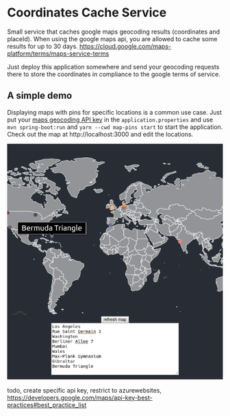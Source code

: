 # Coordinates Cache Service 

Small service that caches google maps geocoding results (coordinates and placeId). When using the google maps api, you are allowed to cache some results for up to 30 days. https://cloud.google.com/maps-platform/terms/maps-service-terms

Just deploy this application somewhere and send your geocoding requests there to store the coordinates in compliance to the google terms of service.

## A simple demo
Displaying maps with pins for specific locations is a common use case. Just put your [maps geocoding API key](https://developers.google.com/maps/documentation/geocoding/get-api-key) in the `application.properties` and use `mvn spring-boot:run` and `yarn --cwd map-pins start` to start the application. Check out the map at http://localhost:3000 and edit the locations.

![Screenshot_20200831_150725.png](Screenshot_20200831_150725.png)
 
 
todo, create specific api key, restrict to azurewebsites, https://developers.google.com/maps/api-key-best-practices#best_practice_list 
